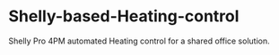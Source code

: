 # Shelly-based-Heating-control
Shelly Pro 4PM automated Heating control for a shared office solution.
